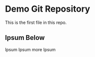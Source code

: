 # Demo Git Repository

This is the first file in this repo.

## Ipsum Below

Ipsum Ipsum
more Ipsum
